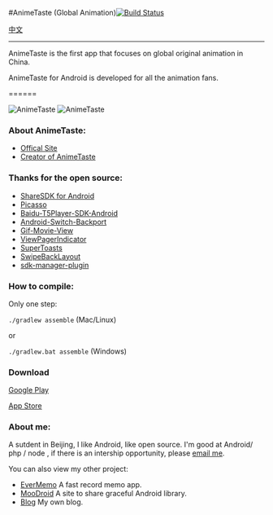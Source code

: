 #AnimeTaste (Global Animation)[![Build Status](https://travis-ci.org/daimajia/AnimeTaste.png?branch=master)](https://travis-ci.org/daimajia/AnimeTaste)

[中文](./README-cn.md)

------------

AnimeTaste is the first app that focuses on global original animation in China.

AnimeTaste for Android is developed for all the animation fans.

======

![AnimeTaste](http://ww2.sinaimg.cn/mw690/610dc034jw1e885o9kjgzj208c0b40ty.jpg)  ![AnimeTaste](http://ww3.sinaimg.cn/mw690/610dc034jw1e885obnjy6j208c0b43zo.jpg)

### About AnimeTaste:

* [Offical Site](http://www.animetaste.net)
* [Creator of AnimeTaste](http://www.plidezus.net/)

### Thanks for the open source:

*	[ShareSDK for Android](http://sharesdk.cn/)
*	[Picasso](https://github.com/square/picasso)
*	[Baidu-T5Player-SDK-Android](http://developer.baidu.com/wiki/index.php?title=docs/cplat/media/sdk)
*	[Android-Switch-Backport](https://github.com/BoD/android-switch-backport)
*	[Gif-Movie-View](https://github.com/sbakhtiarov/gif-movie-view)
*	[ViewPagerIndicator](https://github.com/JakeWharton/Android-ViewPagerIndicator)
*	[SuperToasts](https://github.com/JohnPersano/SuperToasts)
*	[SwipeBackLayout](https://github.com/Issacw0ng/SwipeBackLayout)
*	[sdk-manager-plugin](https://github.com/JakeWharton/sdk-manager-plugin)

### How to compile:

Only one step:

`./gradlew assemble` (Mac/Linux)

or

`./gradlew.bat assemble` (Windows)

### Download


[Google Play](https://play.google.com/store/apps/details?id=com.zhan_dui.animetaste)  

[App Store](https://itunes.apple.com/en/app/animetaste-pin-wei-dong-hua/id444912104?mt=8)


### About me:

A sutdent in Beijing, I like Android, like open source. I'm good at Android/ php / node , if there is an intership opportunity, please [email me](mailto:daimajia@gmail.com).

You can also view my other project:

*	[EverMemo](https://github.com/daimajia/EverMemo) A fast record memo app.
*	[MooDroid](http://moodroid.com) A site to share graceful Android library.
*	[Blog](http://daimajia.com) My own blog.


